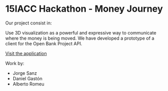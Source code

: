 15IACC Hackathon - Money Journey
==================================

Our project consist in:

Use 3D visualization as a powerful and expressive way to communicate where the money is being moved. We have developed a prototype of a client for the Open Bank Project API.

[Visit the application](http://geoinquietosvlc.github.com/15iacc/)

Work by:

- Jorge Sanz
- Daniel Gastón
- Alberto Romeu